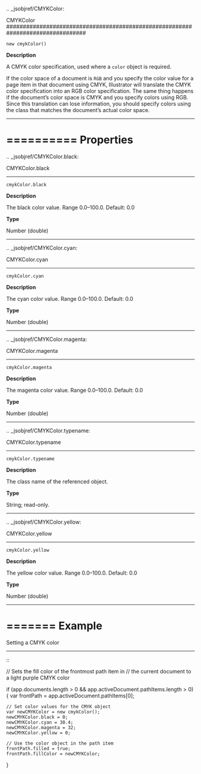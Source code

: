 .. _jsobjref/CMYKColor:

CMYKColor
################################################################################

``new cmykColor()``

**Description**

A CMYK color specification, used where a ``color`` object is required.

If the color space of a document is ``RGB`` and you specify the color value for a page item in that document using CMYK, Illustrator will translate the CMYK color specification into an RGB color specification. The same thing happens if the document’s color space is CMYK and you specify colors using RGB. Since this translation can lose information, you should specify colors using the class that matches the document’s actual color space.

----

==========
Properties
==========

.. _jsobjref/CMYKColor.black:

CMYKColor.black
********************************************************************************

``cmykColor.black``

**Description**

The black color value. Range 0.0–100.0. Default: 0.0

**Type**

Number (double)

----

.. _jsobjref/CMYKColor.cyan:

CMYKColor.cyan
********************************************************************************

``cmykColor.cyan``

**Description**

The cyan color value. Range 0.0–100.0. Default: 0.0

**Type**

Number (double)

----

.. _jsobjref/CMYKColor.magenta:

CMYKColor.magenta
********************************************************************************

``cmykColor.magenta``

**Description**

The magenta color value. Range 0.0–100.0. Default: 0.0

**Type**

Number (double)

----

.. _jsobjref/CMYKColor.typename:

CMYKColor.typename
********************************************************************************

``cmykColor.typename``

**Description**

The class name of the referenced object.

**Type**

String; read-only.

----

.. _jsobjref/CMYKColor.yellow:

CMYKColor.yellow
********************************************************************************

``cmykColor.yellow``

**Description**

The yellow color value. Range 0.0–100.0. Default: 0.0

**Type**

Number (double)

----

=======
Example
=======

Setting a CMYK color
********************************************************************************

::

  // Sets the fill color of the frontmost path item in
  // the current document to a light purple CMYK color

  if (app.documents.length > 0 && app.activeDocument.pathItems.length > 0) {
    var frontPath = app.activeDocument.pathItems[0];

    // Set color values for the CMYK object
    var newCMYKColor = new cmykColor();
    newCMYKColor.black = 0;
    newCMYKColor.cyan = 30.4;
    newCMYKColor.magenta = 32;
    newCMYKColor.yellow = 0;

    // Use the color object in the path item
    frontPath.filled = true;
    frontPath.fillColor = newCMYKColor;
  }
